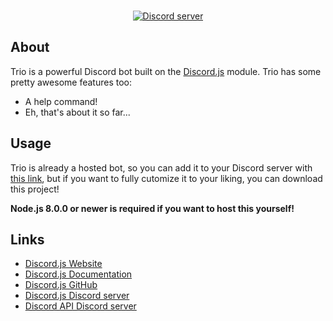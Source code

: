 <div align="center">
    <br />
    <!--<p>
        <img src="https://discord.js.org/static/logo.svg" width="546" alt="Trio!" />
    </p>
    <br />-->
    <p>
        <a href="https://discord.gg/bRCvFy9"><img src="https://discordapp.com/api/guilds/459214090846470144/embed.png" alt="Discord server" /></a>
    </p>
</div>

## About
Trio is a powerful Discord bot built on the [Discord.js](https://discord.js.org/) module. Trio has some pretty awesome features too:

- A help command!
- Eh, that's about it so far...

## Usage
Trio is already a hosted bot, so you can add it to your Discord server with [this link](https://discordapp.com/oauth2/authorize?client_id=459570886119391242&scope=bot&permissions=404024407), but if you want to fully cutomize it to your liking, you can download this project!

**Node.js 8.0.0 or newer is required if you want to host this yourself!**

## Links
* [Discord.js Website](https://discord.js.org/)
* [Discord.js Documentation](https://discord.js.org/#/docs)
* [Discord.js GitHub](https://github.com/discordjs/discord.js)
* [Discord.js Discord server](https://discord.gg/bRCvFy9)
* [Discord API Discord server](https://discord.gg/discord-api)
